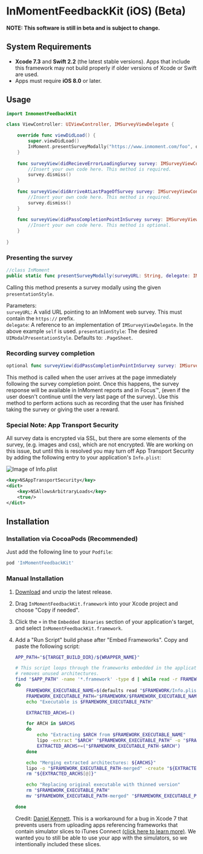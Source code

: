 # InMomentFeedbackKit (iOS) (Beta)

**NOTE: This software is still in beta and is subject to change.**

## System Requirements

- **Xcode 7.3** and **Swift 2.2** (the latest stable versions). Apps that include this framework may not build properly if older versions of Xcode or Swift are used.
- Apps must require **iOS 8.0** or later.

## Usage

```swift
import InmomentFeedbackKit
```
    
```swift
class ViewController: UIViewController, IMSurveyViewDelegate {

    override func viewDidLoad() {
        super.viewDidLoad()
        InMoment.presentSurveyModally("https://www.inmoment.com/foo", delegate: self)
    }
    
    func surveyView(didRecieveErrorLoadingSurvey survey: IMSurveyViewController, error: NSError) {
        //Insert your own code here. This method is required.
        survey.dismiss()
    }
  
    func surveyView(didArriveAtLastPageOfSurvey survey: IMSurveyViewController) {
        //Insert your own code here. This method is required.
        survey.dismiss()
    }
    
    func surveyView(didPassCompletionPointInSurvey survey: IMSurveyViewController) {
        //Insert your own code here. This method is optional.
    }
  
}
```

### Presenting the survey

```swift
//class InMoment
public static func presentSurveyModally(surveyURL: String, delegate: IMSurveyViewDelegate, presentationStyle: UIModalPresentationStyle = .PageSheet)
```

Calling this method presents a survey modally using the given ```presentationStyle```.

Parameters:<br/>
```surveyURL```: A valid URL pointing to an InMoment web survey. This must contain the ```https://``` prefix.<br/>
```delegate```: A reference to an implementation of ```IMSurveyViewDelegate```. In the above example ```self``` is used.
```presentationStyle```: The desired ```UIModalPresentationStyle```. Defaults to: ```.PageSheet```.


### Recording survey completion

```swift
optional func surveyView(didPassCompletionPointInSurvey survey: IMSurveyViewController)
```
  
This method is called when the user arrives at the page immediately following the survey completion point. Once this happens, the survey response will be available in InMoment reports and in Focus™, (even if the user doesn't continue until the very last page of the survey). Use this method to perform actions such as recording that the user has finished taking the survey or giving the user a reward.

### Special Note: App Transport Security

All survey data is encrypted via SSL, but there are some elements of the survey, (e.g. images and css), which are not encrypted. We are working on this issue, but until this is resolved you may turn off App Transport Security by adding the following entry to your application's ```Info.plist```:

![Image of Info.plist](https://cloud.githubusercontent.com/assets/15389109/16668212/5c28aea8-444d-11e6-8857-14992f488edd.jpg)

```xml
<key>NSAppTransportSecurity</key>
<dict>
    <key>NSAllowsArbitraryLoads</key>
    <true/>
</dict>
```

## Installation

### Installation via CocoaPods (Recommended)

Just add the following line to your ```Podfile```:

```ruby
pod 'InMomentFeedbackKit'
```
    
### Manual Installation

1. [Download](https://www.github.com/InMoment/inmoment-sdk/releases/latest) and unzip the latest release.
2. Drag ```InMomentFeedbackKit.framework``` into your Xcode project and choose "Copy if needed".
3. Click the ```+``` in the ```Embedded Binaries``` section of your application's target, and select ```InMomentFeedbackKit.framework```.
3. Add a "Run Script" build phase after "Embed Frameworks". Copy and paste the following script:

    ```bash
    APP_PATH="${TARGET_BUILD_DIR}/${WRAPPER_NAME}"

    # This script loops through the frameworks embedded in the application and
    # removes unused architectures.
    find "$APP_PATH" -name '*.framework' -type d | while read -r FRAMEWORK
    do
        FRAMEWORK_EXECUTABLE_NAME=$(defaults read "$FRAMEWORK/Info.plist" CFBundleExecutable)
        FRAMEWORK_EXECUTABLE_PATH="$FRAMEWORK/$FRAMEWORK_EXECUTABLE_NAME"
        echo "Executable is $FRAMEWORK_EXECUTABLE_PATH"
    
        EXTRACTED_ARCHS=()
    
        for ARCH in $ARCHS
        do
            echo "Extracting $ARCH from $FRAMEWORK_EXECUTABLE_NAME"
            lipo -extract "$ARCH" "$FRAMEWORK_EXECUTABLE_PATH" -o "$FRAMEWORK_EXECUTABLE_PATH-$ARCH"
            EXTRACTED_ARCHS+=("$FRAMEWORK_EXECUTABLE_PATH-$ARCH")
        done
    
        echo "Merging extracted architectures: ${ARCHS}"
        lipo -o "$FRAMEWORK_EXECUTABLE_PATH-merged" -create "${EXTRACTED_ARCHS[@]}"
        rm "${EXTRACTED_ARCHS[@]}"
    
        echo "Replacing original executable with thinned version"
        rm "$FRAMEWORK_EXECUTABLE_PATH"
        mv "$FRAMEWORK_EXECUTABLE_PATH-merged" "$FRAMEWORK_EXECUTABLE_PATH"
    
    done
    ```
    Credit: [Daniel Kennett](http://stackoverflow.com/users/29005/ikenndac). This is a workaround for a bug in Xcode 7 that prevents users from uploading apps referencing frameworks that contain simulator slices to iTunes Connect [(click here to learn more)](http://ikennd.ac/blog/2015/02/stripping-unwanted-architectures-from-dynamic-libraries-in-xcode/). We wanted you to still be able to use your app with the simulators, so we intentionally included these slices.
